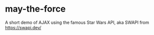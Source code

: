 # may-the-force
A short demo of AJAX using the famous Star Wars API, aka SWAPI from https://swapi.dev/
